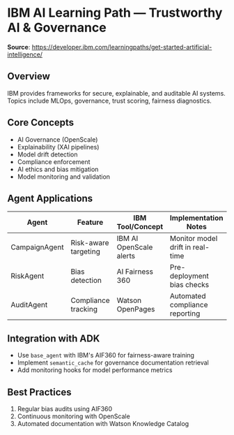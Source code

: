 # IBM AI Learning Path — Trustworthy AI & Governance

**Source**: https://developer.ibm.com/learningpaths/get-started-artificial-intelligence/

## Overview
IBM provides frameworks for secure, explainable, and auditable AI systems. Topics include MLOps, governance, trust scoring, fairness diagnostics.

## Core Concepts
- AI Governance (OpenScale)
- Explainability (XAI pipelines)
- Model drift detection
- Compliance enforcement
- AI ethics and bias mitigation
- Model monitoring and validation

## Agent Applications
| Agent         | Feature               | IBM Tool/Concept         | Implementation Notes |
|---------------|----------------------|-------------------------|----------------------|
| CampaignAgent | Risk-aware targeting | IBM AI OpenScale alerts | Monitor model drift in real-time |
| RiskAgent     | Bias detection       | AI Fairness 360         | Pre-deployment bias checks |
| AuditAgent    | Compliance tracking  | Watson OpenPages        | Automated compliance reporting |

## Integration with ADK
- Use `base_agent` with IBM's AIF360 for fairness-aware training
- Implement `semantic_cache` for governance documentation retrieval
- Add monitoring hooks for model performance metrics

## Best Practices
1. Regular bias audits using AIF360
2. Continuous monitoring with OpenScale
3. Automated documentation with Watson Knowledge Catalog
